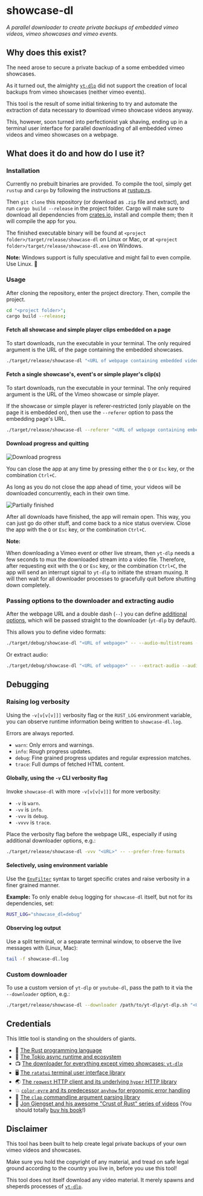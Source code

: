 # showcase-dl

*A parallel downloader to create private backups of embedded vimeo videos, vimeo showcases and vimeo events.*

## Why does this exist?

The need arose to secure a private backup of a some embedded vimeo showcases.

As it turned out, the almighty [`yt-dlp`](https://github.com/yt-dlp/yt-dlp) did not support the creation of local backups from vimeo showcases (neither vimeo events).

This tool is the result of some initial tinkering to try and automate the extraction of data necessary to download vimeo showcase videos anyway.

This, however, soon turned into perfectionist yak shaving, ending up in a terminal user interface for parallel downloading of all embedded vimeo videos and vimeo showcases on a webpage.

## What does it do and how do I use it?

### Installation

Currently no prebuilt binaries are provided. To compile the tool, simply get `rustup` and `cargo` by following the instructions at [rustup.rs](https://rustup.rs/).

Then `git clone` this repository (or download as `.zip` file and extract), and run `cargo build --release` in the project folder. Cargo will make sure to download all dependencies from [crates.io](https://crates.io), install and compile them; then it will compile the app for you.

The finished executable binary will be found at `<project folder>/target/release/showcase-dl` on Linux or Mac,
or at `<project folder>/target/release/showcase-dl.exe` on Windows.

**Note:** Windows support is fully speculative and might fail to even compile. Use Linux. 🐧

### Usage

After cloning the repository, enter the project directory. Then, compile the project.

```bash
cd "<project folder>";
cargo build --release;
```

#### Fetch all showcase and simple player clips embedded on a page

To start downloads, run the executable in your terminal. The only required argument is the URL of the page containing the embedded showcases.

```bash
./target/release/showcase-dl "<URL of webpage containing embedded videos>"
```

#### Fetch a single showcase's, event's or simple player's clip(s)

To start downloads, run the executable in your terminal. The only required argument is the URL of the Vimeo showcase or simple player.

If the showcase or simple player is referer-restricted (only playable on the page it is embedded on), then use the `--referer` option to pass the embedding page's URL.

```bash
./target/release/showcase-dl --referer "<URL of webpage containing embedded videos>" "<URL of showcase or simple player>"
```

#### Download progress and quitting

![Download progress](/img/In%20progress%2C%20spaced.png)

You can close the app at any time by pressing either the `Q` or `Esc` key, or the combination `Ctrl+C`.

As long as you do not close the app ahead of time, your videos will be downloaded concurrently, each in their own time.

![Partially finished](/img/In%20progress%2C%20partially%20finished.png)

After all downloads have finished, the app will remain open. This way, you can just go do other stuff, and come back to a nice status overview. Close the app with the `Q` or `Esc` key, or the combination `Ctrl+C`.

**Note:**

When downloading a Vimeo event or other live stream, then `yt-dlp` needs a few seconds to mux the downloaded stream into a video file.
Therefore, after requesting exit with the `Q` or `Esc` key, or the combination `Ctrl+C`, the app will send an interrupt signal to `yt-dlp` to initiate the stream muxing.
It will then wait for all downloader processes to gracefully quit before shutting down completely.

### Passing options to the downloader and extracting audio

After the webpage URL and a double dash (`--`) you can define [additional options](https://github.com/yt-dlp/yt-dlp#general-options), which will be passed straight to the downloader (`yt-dlp` by default).

This allows you to define video formats:

```bash
./target/debug/showcase-dl "<URL of webpage>" -- --audio-multistreams --format "bv[vcodec^=avc1]+ba[acodec^=opus]+ba[acodec^=mp4a]/b"
```

Or extract audio:

```bash
./target/debug/showcase-dl "<URL of webpage>" -- --extract-audio --audio-format "opus/mp3" --keep-video
```

## Debugging

### Raising log verbosity

Using the `-v[v[v[v]]]` verbosity flag or the `RUST_LOG` environment variable, you can observe runtime information being written to `showcase-dl.log`.

Errors are always reported.

- `warn`: Only errors and warnings.
- `info`: Rough progress updates.
- `debug`: Fine grained progress updates and regular expression matches.
- `trace`: Full dumps of fetched HTML content.

#### Globally, using the `-v` CLI verbosity flag

Invoke `showcase-dl` with more `-v[v[v[v]]]` for more verbosity:

- `-v` is `warn`.
- `-vv` is `info`.
- `-vvv` is `debug`.
- `-vvvv` is `trace`.

Place the verbosity flag before the webpage URL, especially if using additional downloader options, e.g.:

```bash
./target/release/showcase-dl -vvv "<URL>" -- --prefer-free-formats
```

#### Selectively, using environment variable

Use the [`EnvFilter`](https://docs.rs/tracing-subscriber/latest/tracing_subscriber/filter/struct.EnvFilter.html) syntax
to target specific crates and raise verbosity in a finer grained manner.

**Example:** To only enable `debug` logging for `showcase-dl` itself, but not for its dependencies, set:

```bash
RUST_LOG="showcase_dl=debug"
```

#### Observing log output

Use a split terminal, or a separate terminal window, to observe the live messages with (Linux, Mac):

```bash
tail -f showcase-dl.log
```

### Custom downloader

To use a custom version of `yt-dlp` or `youtube-dl`, pass the path to it via the `--downloader` option, e.g.:

```bash
./target/release/showcase-dl --downloader /path/to/yt-dlp/yt-dlp.sh "<URL>"
```

## Credentials

This little tool is standing on the shoulders of giants.

- 🦀 [The Rust programming language](https://www.rust-lang.org/)
- 🗼 [The Tokio async runtime and ecosystem](https://tokio.rs/)
- 📺 [The downloader for everything except vimeo showcases: `yt-dlp`](https://github.com/yt-dlp/yt-dlp)
- 🖥  [The `ratatui` terminal user interface library](https://github.com/tui-rs-revival/ratatui)
- 🌏 [The `reqwest` HTTP client and its underlying `hyper` HTTP library](https://github.com/seanmonstar/reqwest)
- 💥 [`color-eyre` and its predecessor `anyhow` for ergonomic error handling](https://github.com/yaahc/color-eyre)
- 💬 [The `clap` commandline argument parsing library](https://github.com/clap-rs/clap)
- 🍵 [Jon Gjengset and his awesome "Crust of Rust" series of videos](https://www.youtube.com/playlist?list=PLqbS7AVVErFiWDOAVrPt7aYmnuuOLYvOa) (You should totally [buy his book](https://nostarch.com/rust-rustaceans)!)

## Disclaimer

This tool has been built to help create legal private backups of your own vimeo videos and showcases.

Make sure you hold the copyright of any material, and tread on safe legal ground according to
the country you live in, before you use this tool!

This tool does not itself download any video material. It merely spawns and sheperds processes of [`yt-dlp`](https://github.com/yt-dlp/yt-dlp).
